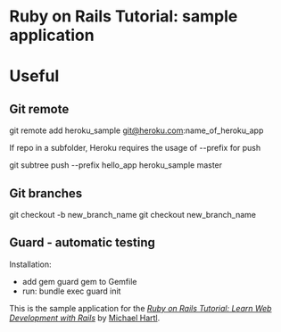 # Ruby on Rails Tutorial: sample application

# Useful 

## Git remote

git remote add heroku_sample git@heroku.com:name_of_heroku_app

If repo in a subfolder, Heroku requires the usage of --prefix for push

git subtree push --prefix hello_app heroku_sample master

## Git branches 

git checkout -b new_branch_name
git checkout new_branch_name

## Guard - automatic testing

Installation: 

- add gem guard gem to Gemfile
- run: bundle exec guard init



This is the sample application for the
[*Ruby on Rails Tutorial:
Learn Web Development with Rails*](http://www.railstutorial.org/)
by [Michael Hartl](http://www.michaelhartl.com/).




